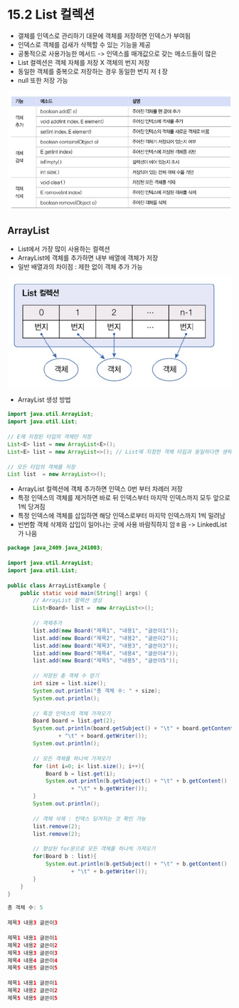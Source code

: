 # 15.2 List 컬렉션
- 갤체를 인덱스로 관리하기 대문에 객체를 저장하면 인덱스가 부여됨
- 인덱스로 객체를 검새가 삭젝할 수 있는 기능을 제공
- 공통적으로 사용가능한 메서드 -> 인덱스를 매개값으로 갖는 메소드들이 많은
- List 컬렉션은 객체 자체를 저장 X 객체의 번지 저장
- 동일한 객체를 중복으로 저장하는 경우 동일한 번지 저ㅕ장
- null 또한 저장 가능

![img.png](img.png)

## ArrayList
- List에서 가장 많이 사용하는 컬렉션
- ArrayList에 객체를 추가하면 내부 배열에 객체가 저장
- 일반 배열과의 차이점 : 제한 없이 객체 추가 가능

![img_1.png](img_1.png)

- ArrayList 생성 방법

```java
import java.util.ArrayList;
import java.util.List;

// E에 지정된 타입의 객체만 저장
List<E> list = new ArrayList<E>();
List<E> list = new ArrayList<>(); // List에 지정한 객체 타입과 동일하다면 생략 가능

// 모든 타입의 객체를 저장
List list  = new ArrayList<>();
```

- ArrayList 컬렉션에 객체 추가하면 인덱스 0번 부터 차례러 저장
- 특정 인덱스의 객체를 제거하면 바로 뒤 인덱스부터 마지막 인덱스까지 모두 앞으로 1씩 당겨짐
- 특정 인덱스에 객체를 삽입하면 해당 인덱스로부터 마지막 인덱스까지 1씩 밀려남
- 빈번함 객체 삭제와 삽입이 일어나는 곳에 사용 바람직하지 암ㅎ음 -> LinkedList가 나음

```java
package java_2409.java_241003;

import java.util.ArrayList;
import java.util.List;

public class ArrayListExample {
    public static void main(String[] args) {
        // ArrayList 컬렉션 생성
        List<Board> list =  new ArrayList<>();

        // 객체추가
        list.add(new Board("제목1", "내용1", "글쓴이1"));
        list.add(new Board("제목2", "내용2", "글쓴이2"));
        list.add(new Board("제목3", "내용3", "글쓴이3"));
        list.add(new Board("제목4", "내용4", "글쓴이4"));
        list.add(new Board("제목5", "내용5", "글쓴이5"));

        // 저장된 총 객체 수 얻기
        int size = list.size();
        System.out.println("총 객체 수: " + size);
        System.out.println();

        // 특정 인덱스의 객체 가져오기
        Board board = list.get(2);
        System.out.println(board.getSubject() + "\t" + board.getContent()
                + "\t" + board.getWriter());
        System.out.println();

        // 모든 객체를 하나씩 가져오기
        for (int i=0; i< list.size(); i++){
            Board b = list.get(i);
            System.out.println(b.getSubject() + "\t" + b.getContent()
                    + "\t" + b.getWriter());
        }
        System.out.println();

        // 객체 삭제 : 인덱스 당겨지는 것 확인 가능
        list.remove(2);
        list.remove(2);

        // 향상된 for문으로 모든 객체를 하나씩 가져오기
        for(Board b : list){
            System.out.println(b.getSubject() + "\t" + b.getContent()
                    + "\t" + b.getWriter());
        }
    }
}

```

```java
총 객체 수: 5

제목3	내용3	글쓴이3

제목1	내용1	글쓴이1
제목2	내용2	글쓴이2
제목3	내용3	글쓴이3
제목4	내용4	글쓴이4
제목5	내용5	글쓴이5

제목1	내용1	글쓴이1
제목2	내용2	글쓴이2
제목5	내용5	글쓴이5
```